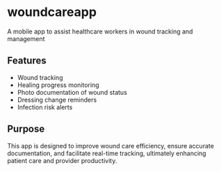 # woundcareapp
A mobile app to assist healthcare workers in wound tracking and management
## Features
- Wound tracking
- Healing progress monitoring
- Photo documentation of wound status
- Dressing change reminders
- Infection risk alerts
## Purpose
This app is designed to improve wound care efficiency, ensure accurate documentation, and facilitate real-time tracking, ultimately enhancing patient care and provider productivity.
